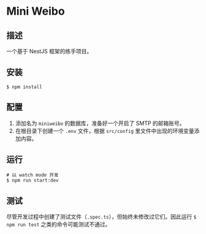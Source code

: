 # Mini Weibo

## 描述

一个基于 NestJS 框架的练手项目。

## 安装

```
$ npm install
```

## 配置

1. 添加名为 `miniweibo` 的数据库，准备好一个开启了 SMTP 的邮箱账号。
2. 在根目录下创建一个 `.env` 文件，根据 `src/config` 里文件中出现的环境变量添加内容。

## 运行

```
# 以 watch mode 开发
$ npm run start:dev
```

## 测试

尽管开发过程中创建了测试文件（`.spec.ts`），但始终未修改过它们。因此运行 `$ npm run test` 之类的命令可能测试不通过。
